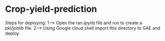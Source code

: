 # Crop-yield-prediction
Steps for deploying:
  1--> Open the ran.ipynb file and run to create a pkl/joblib file.
  2--> Using Google cloud shell import this directory to GAE and deploy. 
